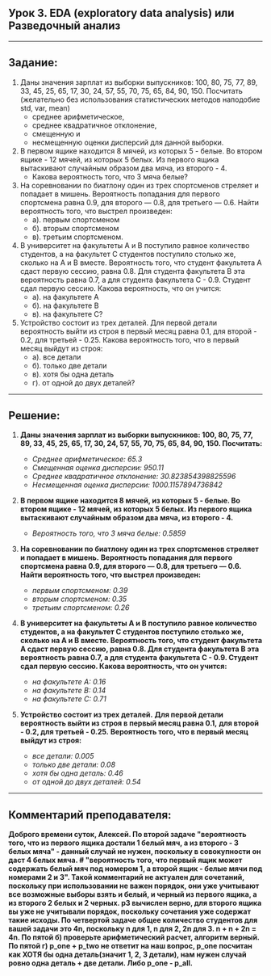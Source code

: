## Урок 3. EDA (exploratory data analysis) или Разведочный анализ

---
## Задание:

1. Даны значения зарплат из выборки выпускников: 100, 80, 75, 77, 89, 33, 45, 25, 65, 17, 30, 24, 57, 55, 70, 75, 65, 84, 90, 150. 
Посчитать (желательно без использования статистических методов наподобие std, var, mean) 
    - среднее арифметическое, 
    - среднее квадратичное отклонение, 
    - смещенную и 
    - несмещенную оценки дисперсий для данной выборки.
2. В первом ящике находится 8 мячей, из которых 5 - белые. Во втором ящике - 12 мячей, из которых 5 белых. Из первого ящика вытаскивают случайным образом два мяча, из второго - 4. 
    - Какова вероятность того, что 3 мяча белые?
3. На соревновании по биатлону один из трех спортсменов стреляет и попадает в мишень. Вероятность попадания для первого спортсмена равна 0.9, для второго — 0.8, для третьего — 0.6. Найти вероятность того, что выстрел произведен:
    - a). первым спортсменом 
    - б). вторым спортсменом 
    - в). третьим спортсменом.
4. В университет на факультеты A и B поступило равное количество студентов, а на факультет C студентов поступило столько же, сколько на A и B вместе. Вероятность того, что студент факультета A сдаст первую сессию, равна 0.8. Для студента факультета B эта вероятность равна 0.7, а для студента факультета C - 0.9. Студент сдал первую сессию. Какова вероятность, что он учится: 
    - a). на факультете A 
    - б). на факультете B 
    - в). на факультете C?
5. Устройство состоит из трех деталей. Для первой детали вероятность выйти из строя в первый месяц равна 0.1, для второй - 0.2, для третьей - 0.25. Какова вероятность того, что в первый месяц выйдут из строя: 
    - а). все детали 
    - б). только две детали 
    - в). хотя бы одна деталь 
    - г). от одной до двух деталей?

---
## Решение:

1. **Даны значения зарплат из выборки выпускников: 100, 80, 75, 77, 89, 33, 45, 25, 65, 17, 30, 24, 57, 55, 70, 75, 65, 84, 90, 150. Посчитать:**
    - _Среднее арифметическое: 65.3_
    - _Смещенная оценка дисперсии: 950.11_
    - _Среднее квадратичное отклонение: 30.823854398825596_
    - _Несмещенная оценка дисперсии: 1000.1157894736842_

2. **В первом ящике находится 8 мячей, из которых 5 - белые. Во втором ящике - 12 мячей, из которых 5 белых. Из первого ящика вытаскивают случайным образом два мяча, из второго - 4.**
    - _Вероятность того, что 3 мяча белые: 0.5859_

3. **На соревновании по биатлону один из трех спортсменов стреляет и попадает в мишень.**
**Вероятность попадания для первого спортсмена равна 0.9, для второго — 0.8, для третьего — 0.6.**
**Найти вероятность того, что выстрел произведен:**
    - _первым спортсменом:  0.39_
    - _вторым спортсменом:  0.35_
    - _третьим спортсменом: 0.26_

4. **В университет на факультеты A и B поступило равное количество студентов, а на факультет C студентов поступило столько же, сколько на A и B вместе. Вероятность того, что студент факультета A сдаст первую сессию, равна 0.8. Для студента факультета B эта вероятность равна 0.7, а для студента факультета C - 0.9. Студент сдал первую сессию. Какова вероятность, что он учится:**
    - _на факультете A: 0.16_
    - _на факультете В: 0.14_
    - _на факультете С: 0.71_

5. **Устройство состоит из трех деталей.**
**Для первой детали вероятность выйти из строя в первый месяц равна 0.1,**
**для второй - 0.2, для третьей - 0.25.**
**Вероятность того, что в первый месяц выйдут из строя:**
    - _все детали: 0.005_
    - _только две детали: 0.08_
    - _хотя бы одна деталь: 0.46_
    - _от одной до двух деталей: 0.54_
    
---

## Комментарий преподавателя:

**Доброго времени суток, Алексей. По второй задаче "вероятность того, что из первого ящика достали 1 белый мяч, а из второго - 3 белых мяча" - данный случай не нужен, поскольку в совокупности он даст 4 белых мяча. # "вероятность того, что первый ящик может содержать белый мяч под номером 1, а второй ящик - белые мячи под номерами 2 и 3". Такой комментарий не актуален для сочетаний, поскольку при использовании не важен порядок, они уже учитывают все возможные выборы взять и белый, и черный из первого ящика, а из второго 2 белых и 2 черных. р3 вычислен верно, для второго ящика вы уже не учитывали порядок, поскольку сочетания уже содержат такие исходы. По четвертой задаче общее количество студентов для вашей задачи это 4n, поскольку n для 1, n для 2, 2n для 3. n + n + 2n = 4n. По пятой б) проверьте арифметический расчет, алгоритм верный. По пятой г) p_one + p_two не ответит на наш вопрос, p_one посчитан как ХОТЯ бы одна деталь(значит 1, 2, 3 детали), нам нужен случай ровно одна деталь + две детали. Либо p_one - p_all.**
